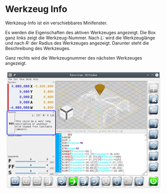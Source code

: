 # Werkzeug Info

Werkzeug-Info ist ein verschiebbares Minifenster.

Es werden die Eigenschaften des aktiven Werkzeuges angezeigt. Die Box ganz links zeigt die Werkzeug-Nummer. Nach *L:* wird die Werkzeuglänge und nach *R:* der Radius des Werkzeuges angezeigt. Darunter steht die Beschreibung des Werkzeuges.

Ganz rechts wird die Werkzeugnummer des nächsten Werkzeuges angezeigt.

![ToolInfo](images/ToolInfo.jpg)
